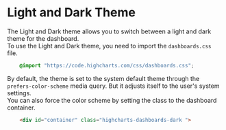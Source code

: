 Light and Dark Theme
===

The Light and Dark theme allows you to switch between a light and dark theme for the dashboard.  
To use the Light and Dark theme, you need to import the `dashboards.css` file.

```css
    @import "https://code.highcharts.com/css/dashboards.css";
```

By default, the theme is set to the system default theme through the `prefers-color-scheme` media query. But it adjusts itself to the user's system settings.  
You can also force the color scheme by setting the class to the dashboard container.

```html
    <div id="container" class="highcharts-dashboards-dark ">
```
